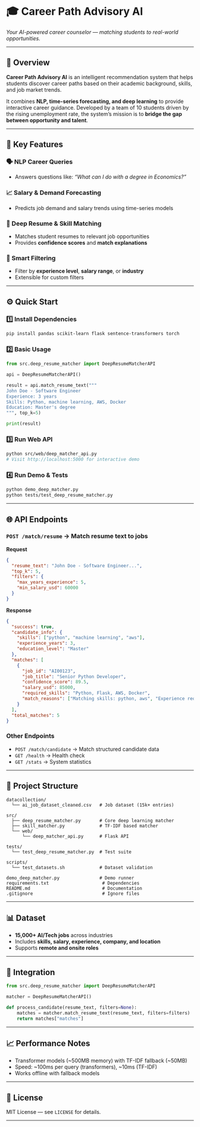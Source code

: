 # 🎓 Career Path Advisory AI

*Your AI-powered career counselor — matching students to real-world opportunities.*

---

## 📌 Overview

**Career Path Advisory AI** is an intelligent recommendation system that helps students discover career paths based on their academic background, skills, and job market trends.

It combines **NLP, time-series forecasting, and deep learning** to provide interactive career guidance.
Developed by a team of 10 students driven by the rising unemployment rate, the system’s mission is to **bridge the gap between opportunity and talent**.

---

## 🚀 Key Features

### 🗣️ NLP Career Queries

* Answers questions like: *“What can I do with a degree in Economics?”*

### 📈 Salary & Demand Forecasting

* Predicts job demand and salary trends using time-series models

### 🤖 Deep Resume & Skill Matching

* Matches student resumes to relevant job opportunities
* Provides **confidence scores** and **match explanations**

### 🎯 Smart Filtering

* Filter by **experience level**, **salary range**, or **industry**
* Extensible for custom filters

---

## ⚙️ Quick Start

### 1️⃣ Install Dependencies

```bash
pip install pandas scikit-learn flask sentence-transformers torch
```

### 2️⃣ Basic Usage

```python
from src.deep_resume_matcher import DeepResumeMatcherAPI

api = DeepResumeMatcherAPI()

result = api.match_resume_text("""
John Doe - Software Engineer
Experience: 3 years
Skills: Python, machine learning, AWS, Docker
Education: Master's degree
""", top_k=5)

print(result)
```

### 3️⃣ Run Web API

```bash
python src/web/deep_matcher_api.py
# Visit http://localhost:5000 for interactive demo
```

### 4️⃣ Run Demo & Tests

```bash
python demo_deep_matcher.py
python tests/test_deep_resume_matcher.py
```

---

## 🌐 API Endpoints

### `POST /match/resume` → Match resume text to jobs

**Request**

```json
{
  "resume_text": "John Doe - Software Engineer...",
  "top_k": 5,
  "filters": {
    "max_years_experience": 5,
    "min_salary_usd": 60000
  }
}
```

**Response**

```json
{
  "success": true,
  "candidate_info": {
    "skills": ["python", "machine learning", "aws"],
    "experience_years": 3,
    "education_level": "Master"
  },
  "matches": [
    {
      "job_id": "AI00123",
      "job_title": "Senior Python Developer",
      "confidence_score": 89.5,
      "salary_usd": 85000,
      "required_skills": "Python, Flask, AWS, Docker",
      "match_reasons": ["Matching skills: python, aws", "Experience requirement met"]
    }
  ],
  "total_matches": 5
}
```

### Other Endpoints

* `POST /match/candidate` → Match structured candidate data
* `GET /health` → Health check
* `GET /stats` → System statistics

---

## 📂 Project Structure

```
datacollection/
  └── ai_job_dataset_cleaned.csv   # Job dataset (15k+ entries)

src/
  ├── deep_resume_matcher.py       # Core deep learning matcher
  ├── skill_matcher.py             # TF-IDF based matcher
  └── web/
      └── deep_matcher_api.py      # Flask API

tests/
  └── test_deep_resume_matcher.py  # Test suite

scripts/
  └── test_datasets.sh             # Dataset validation

demo_deep_matcher.py               # Demo runner
requirements.txt                    # Dependencies
README.md                           # Documentation
.gitignore                          # Ignore files
```

---

## 📊 Dataset

* **15,000+ AI/Tech jobs** across industries
* Includes **skills, salary, experience, company, and location**
* Supports **remote and onsite roles**

---

## 🔧 Integration

```python
from src.deep_resume_matcher import DeepResumeMatcherAPI

matcher = DeepResumeMatcherAPI()

def process_candidate(resume_text, filters=None):
    matches = matcher.match_resume_text(resume_text, filters=filters)
    return matches["matches"]
```

---

## 📈 Performance Notes

* Transformer models (\~500MB memory) with TF-IDF fallback (\~50MB)
* Speed: \~100ms per query (transformers), \~10ms (TF-IDF)
* Works offline with fallback models

---

## 📜 License

MIT License — see `LICENSE` for details.

---


